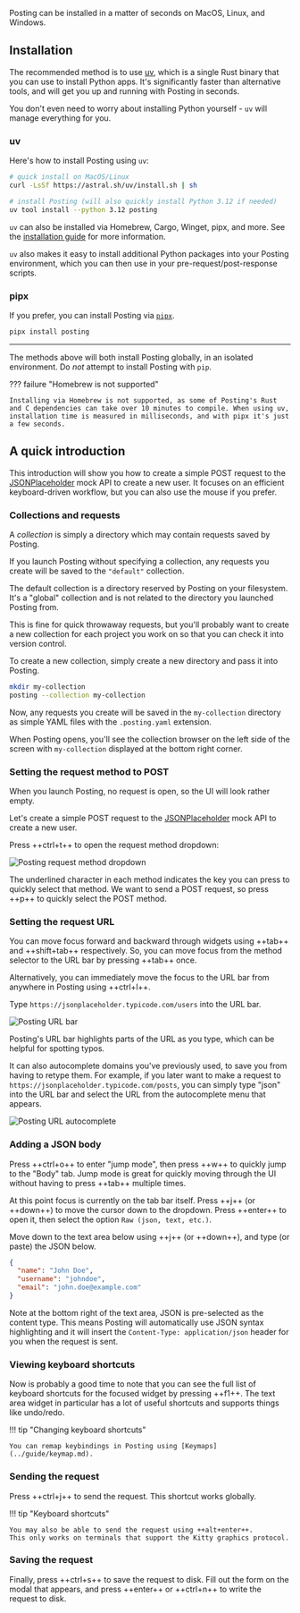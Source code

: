 Posting can be installed in a matter of seconds on MacOS, Linux, and Windows.

## Installation

The recommended method is to use [uv](https://docs.astral.sh/uv/getting-started/installation/), which is a single Rust binary that you can use to install Python apps.
It's significantly faster than alternative tools, and will get you up and running with Posting in seconds.

You don't even need to worry about installing Python yourself - `uv` will manage everything for you.

### uv

Here's how to install Posting using `uv`:

```bash
# quick install on MacOS/Linux
curl -LsSf https://astral.sh/uv/install.sh | sh

# install Posting (will also quickly install Python 3.12 if needed)
uv tool install --python 3.12 posting
```

`uv` can also be installed via Homebrew, Cargo, Winget, pipx, and more. See the [installation guide](https://docs.astral.sh/uv/getting-started/installation/) for more information.

`uv` also makes it easy to install additional Python packages into your Posting environment, which you can then use in your pre-request/post-response scripts.

### pipx

If you prefer, you can install Posting via [`pipx`](https://pipx.pypa.io/stable/).

```bash
pipx install posting
```

---

The methods above will both install Posting globally, in an isolated environment. Do *not* attempt to install Posting with `pip`.

??? failure "Homebrew is not supported"

    Installing via Homebrew is not supported, as some of Posting's Rust and C dependencies can take over 10 minutes to compile. When using uv, installation time is measured in milliseconds, and with pipx it's just a few seconds.

<!-- 
On MacOS, you can also install Posting via Homebrew:

```bash
brew install darrenburns/homebrew/posting
```

Note that the Homebrew installation method requires compiling some Rust dependencies, and may take a few minutes to complete. -->

## A quick introduction

This introduction will show you how to create a simple POST request to the [JSONPlaceholder](https://jsonplaceholder.typicode.com/) mock API to create a new user. It focuses on an efficient keyboard-driven workflow, but you can also use the mouse if you prefer.

### Collections and requests

A *collection* is simply a directory which may contain requests saved by Posting.

If you launch Posting without specifying a collection, any requests you create will be saved to the `"default"` collection.

The default collection is a directory reserved by Posting on your filesystem. It's a "global" collection and is not related to the directory you launched Posting from.

This is fine for quick throwaway requests, but you'll probably want to create a new collection for each project you work on so that you can check it into version control.

To create a new collection, simply create a new directory and pass it into Posting.

```bash
mkdir my-collection
posting --collection my-collection
```

Now, any requests you create will be saved in the `my-collection` directory as simple YAML files with the `.posting.yaml` extension.

When Posting opens, you'll see the collection browser on the left side of the screen with `my-collection` displayed at the bottom right corner.

### Setting the request method to POST

When you launch Posting, no request is open, so the UI will look rather empty.

Let's create a simple POST request to the [JSONPlaceholder](https://jsonplaceholder.typicode.com/) mock API to create a new user.

Press ++ctrl+t++ to open the request method dropdown:

![Posting request method dropdown](../assets/request-method-dropdown.png)

The underlined character in each method indicates the key you can press to quickly select that method. We want to send a POST request, so press ++p++ to quickly select the POST method.

### Setting the request URL

You can move focus forward and backward through widgets using ++tab++ and ++shift+tab++ respectively.
So, you can move focus from the method selector to the URL bar by pressing ++tab++ once.

Alternatively, you can immediately move the focus to the URL bar from anywhere in Posting using ++ctrl+l++.

Type `https://jsonplaceholder.typicode.com/users` into the URL bar.

![Posting URL bar](../assets/url-bar.png)

Posting's URL bar highlights parts of the URL as you type, which can be helpful for spotting typos.

It can also autocomplete domains you've previously used, to save you from having to retype them.
For example, if you later want to make a request to `https://jsonplaceholder.typicode.com/posts`, you can simply type "json" into the URL bar and select the URL from the autocomplete menu that appears.

![Posting URL autocomplete](../assets/url-autocomplete.gif)

### Adding a JSON body

Press ++ctrl+o++ to enter "jump mode", then press ++w++ to quickly jump to the "Body" tab.
Jump mode is great for quickly moving through the UI without having to press ++tab++ multiple times.

At this point focus is currently on the tab bar itself.
Press ++j++ (or ++down++) to move the cursor down to the dropdown.
Press ++enter++ to open it, then select the option `Raw (json, text, etc.)`.

Move down to the text area below using ++j++ (or ++down++), and type (or paste) the JSON below. 

```json
{
  "name": "John Doe",
  "username": "johndoe",
  "email": "john.doe@example.com"
}
```

Note at the bottom right of the text area, JSON is pre-selected as the content type.
This means Posting will automatically use JSON syntax highlighting and it will insert the `Content-Type: application/json` header for you when the request is sent.

### Viewing keyboard shortcuts

Now is probably a good time to note that you can see the full list of keyboard shortcuts for the focused widget by pressing ++f1++. The text area widget in particular has a lot of useful shortcuts and supports things like undo/redo.

!!! tip "Changing keyboard shortcuts"

    You can remap keybindings in Posting using [Keymaps](../guide/keymap.md).

### Sending the request

Press ++ctrl+j++ to send the request.
This shortcut works globally.

!!! tip "Keyboard shortcuts"

    You may also be able to send the request using ++alt+enter++.
    This only works on terminals that support the Kitty graphics protocol.

### Saving the request

Finally, press ++ctrl+s++ to save the request to disk.
Fill out the form on the modal that appears, and press ++enter++ or ++ctrl+n++ to write the request to disk.
